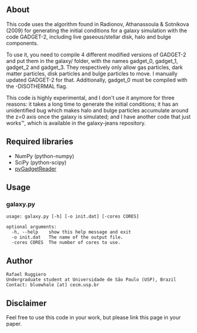 ## About

This code uses the algorithm found in Radionov, Athanassoula & Sotnikova
(2009) for generating the initial conditions for a galaxy simulation
with the code GADGET-2, including live gaseous/stellar disk, halo and
bulge components.

To use it, you need to compile 4 different modified versions of GADGET-2
and put them in the galaxy/ folder, with the names gadget_0, gadget_1,
gadget_2 and gadget_3. They respectively only allow gas particles,
dark matter particles, disk particles and bulge particles to move.
I manually updated GADGET-2 for that.  Additionally, gadget_0 must be
compiled with the -DISOTHERMAL flag.

This code is highly experimental, and I don't use it anymore for three
reasons: it takes a long time to generate the initial conditions; it
has an unidentified bug which makes halo and bulge particles accumulate
around the z=0 axis once the galaxy is simulated; and I have another code
that just works™, which is available in the galaxy-jeans repository.


## Required libraries
 
* NumPy (python-numpy)
* SciPy (python-scipy)
* [pyGadgetReader](https://bitbucket.org/rthompson/pygadgetreader)


## Usage

### galaxy.py

    usage: galaxy.py [-h] [-o init.dat] [-cores CORES]
    
    optional arguments:
      -h, --help    show this help message and exit
      -o init.dat   The name of the output file.
      -cores CORES  The number of cores to use.


## Author

    Rafael Ruggiero
    Undergraduate student at Universidade de São Paulo (USP), Brazil
    Contact: bluewhale [at] cecm.usp.br


## Disclaimer

Feel free to use this code in your work, but please link this page
in your paper.
